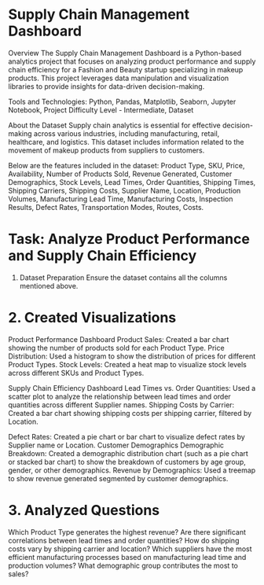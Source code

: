# Supply Chain Management Dashboard
Overview
The Supply Chain Management Dashboard is a Python-based analytics project that focuses on analyzing product performance and supply chain efficiency for a Fashion and Beauty startup specializing in makeup products. This project leverages data manipulation and visualization libraries to provide insights for data-driven decision-making.

Tools and Technologies:
Python,
Pandas,
Matplotlib,
Seaborn,
Jupyter Notebook, 
Project Difficulty Level - Intermediate,
Dataset

About the Dataset
Supply chain analytics is essential for effective decision-making across various industries, including manufacturing, retail, healthcare, and logistics. This dataset includes information related to the movement of makeup products from suppliers to customers. 

Below are the features included in the dataset:
Product Type,
SKU,
Price,
Availability,
Number of Products Sold,
Revenue Generated,
Customer Demographics,
Stock Levels,
Lead Times,
Order Quantities,
Shipping Times,
Shipping Carriers,
Shipping Costs,
Supplier Name,
Location,
Production Volumes,
Manufacturing Lead Time,
Manufacturing Costs,
Inspection Results,
Defect Rates,
Transportation Modes,
Routes,
Costs.

# Task: Analyze Product Performance and Supply Chain Efficiency
1. Dataset Preparation
Ensure the dataset contains all the columns mentioned above.

# 2. Created Visualizations
Product Performance Dashboard
Product Sales: Created a bar chart showing the number of products sold for each Product Type.
Price Distribution: Used a histogram to show the distribution of prices for different Product Types.
Stock Levels: Created a heat map to visualize stock levels across different SKUs and Product Types.

Supply Chain Efficiency Dashboard
Lead Times vs. Order Quantities: Used a scatter plot to analyze the relationship between lead times and order quantities across different Supplier names.
Shipping Costs by Carrier: Created a bar chart showing shipping costs per shipping carrier, filtered by Location.

Defect Rates: Created a pie chart or bar chart to visualize defect rates by Supplier name or Location.
Customer Demographics
Demographic Breakdown: Created a demographic distribution chart (such as a pie chart or stacked bar chart) to show the breakdown of customers by age group, gender, or other demographics.
Revenue by Demographics: Used a treemap to show revenue generated segmented by customer demographics.

# 3. Analyzed Questions
Which Product Type generates the highest revenue?
Are there significant correlations between lead times and order quantities?
How do shipping costs vary by shipping carrier and location?
Which suppliers have the most efficient manufacturing processes based on manufacturing lead time and production volumes?
What demographic group contributes the most to sales?


